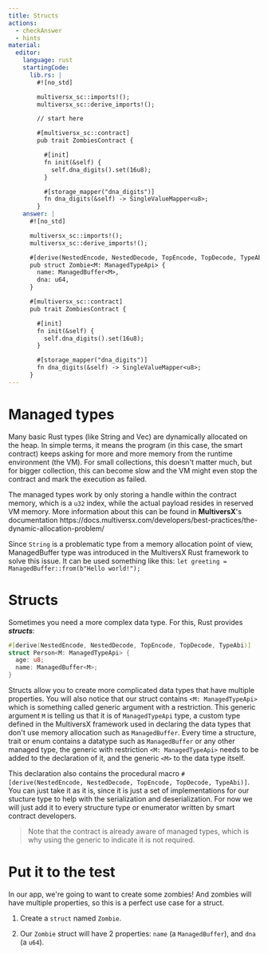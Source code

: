 ```yaml
---
title: Structs
actions:
  - checkAnswer
  - hints
material:
  editor:
    language: rust
    startingCode:
      lib.rs: |
        #![no_std]

        multiversx_sc::imports!();
        multiversx_sc::derive_imports!();

        // start here

        #[multiversx_sc::contract]
        pub trait ZombiesContract {

          #[init]
          fn init(&self) {
            self.dna_digits().set(16u8);
          }

          #[storage_mapper("dna_digits")]
          fn dna_digits(&self) -> SingleValueMapper<u8>;
        }
    answer: |
      #![no_std]

      multiversx_sc::imports!();
      multiversx_sc::derive_imports!();

      #[derive(NestedEncode, NestedDecode, TopEncode, TopDecode, TypeAbi)]
      pub struct Zombie<M: ManagedTypeApi> {
        name: ManagedBuffer<M>,
        dna: u64,
      }

      #[multiversx_sc::contract]
      pub trait ZombiesContract {

        #[init]
        fn init(&self) {
          self.dna_digits().set(16u8);
        }

        #[storage_mapper("dna_digits")]
        fn dna_digits(&self) -> SingleValueMapper<u8>;
      }
---
```


# Managed types

Many basic Rust types (like String and Vec<T>) are dynamically allocated on the heap. In simple terms, it means the program (in this case, the smart contract) keeps asking for more and more memory from the runtime environment (the VM). For small collections, this doesn't matter much, but for bigger collection, this can become slow and the VM might even stop the contract and mark the execution as failed.

The managed types work by only storing a handle within the contract memory, which is a `u32` index, while the actual payload resides in reserved VM memory. More information about this can be found in **MultiversX**'s documentation https\://docs.multiversx.com/developers/best-practices/the-dynamic-allocation-problem/

Since `String` is a problematic type from a memory allocation point of view, ManagedBuffer type was introduced in the MultiversX Rust framework to solve this issue. It can be used something like this: `let greeting = ManagedBuffer::from(b"Hello world!");`

# Structs

Sometimes you need a more complex data type. For this, Rust provides **_structs_**:

```rust
#[derive(NestedEncode, NestedDecode, TopEncode, TopDecode, TypeAbi)]
struct Person<M: ManagedTypeApi> {
  age: u8;
  name: ManagedBuffer<M>;
}

```

Structs allow you to create more complicated data types that have multiple properties.
You will also notice that our struct contains `<M: ManagedTypeApi>` which is something called generic argument with a restriction. This generic argument `M` is telling us that it is of `ManagedTypeApi` type, a custom type defined in the MultiversX framework used in declaring the data types that don't use memory allocation such as `ManagedBuffer`. Every time a structure, trait or enum contains a datatype such as `ManagedBuffer` or any other managed type, the generic with restriction `<M: ManagedTypeApi>` needs to be added to the declaration of it, and the generic `<M>` to the data type itself.

This declaration also contains the procedural macro `#[derive(NestedEncode, NestedDecode, TopEncode, TopDecode, TypeAbi)]`. You can just take it as it is, since it is just a set of implementations for our stucture type to help with the serialization and deserialization. For now we will just add it to every structure type or enumerator written by smart contract developers.

> Note that the contract is already aware of managed types, which is why using the generic to indicate it is not required.

# Put it to the test

In our app, we're going to want to create some zombies! And zombies will have multiple properties, so this is a perfect use case for a struct.

1. Create a `struct` named `Zombie`.

2. Our `Zombie` struct will have 2 properties: `name` (a `ManagedBuffer`), and `dna` (a `u64`).
